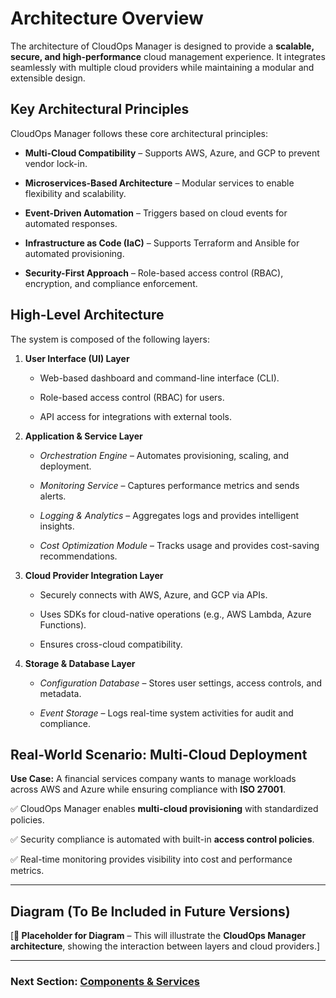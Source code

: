 # Architecture Overview

The architecture of CloudOps Manager is designed to provide a **scalable, secure, and high-performance** cloud management experience. It integrates seamlessly with multiple cloud providers while maintaining a modular and extensible design.  

## Key Architectural Principles  

CloudOps Manager follows these core architectural principles:  

*   **Multi-Cloud Compatibility** – Supports AWS, Azure, and GCP to prevent vendor lock-in.  

*   **Microservices-Based Architecture** – Modular services to enable flexibility and scalability.  

*   **Event-Driven Automation** – Triggers based on cloud events for automated responses.  

*   **Infrastructure as Code (IaC)** – Supports Terraform and Ansible for automated provisioning.  

*   **Security-First Approach** – Role-based access control (RBAC), encryption, and compliance enforcement.  

## High-Level Architecture  

The system is composed of the following layers:  

1.  **User Interface (UI) Layer**  

    *   Web-based dashboard and command-line interface (CLI).  

    *   Role-based access control (RBAC) for users.  

    *   API access for integrations with external tools.  

2.  **Application & Service Layer**  

    *   *Orchestration Engine* – Automates provisioning, scaling, and deployment.  

    *   *Monitoring Service* – Captures performance metrics and sends alerts.  

    *   *Logging & Analytics* – Aggregates logs and provides intelligent insights.  

    *   *Cost Optimization Module* – Tracks usage and provides cost-saving recommendations.  

3.  **Cloud Provider Integration Layer**  

    *   Securely connects with AWS, Azure, and GCP via APIs.  

    *   Uses SDKs for cloud-native operations (e.g., AWS Lambda, Azure Functions).  

    *   Ensures cross-cloud compatibility.  

4.  **Storage & Database Layer**  

    *   *Configuration Database* – Stores user settings, access controls, and metadata.  

    *   *Event Storage* – Logs real-time system activities for audit and compliance.  

## **Real-World Scenario: Multi-Cloud Deployment**  

**Use Case:** A financial services company wants to manage workloads across AWS and Azure while ensuring compliance with **ISO 27001**.  

✅ CloudOps Manager enables **multi-cloud provisioning** with standardized policies.

✅ Security compliance is automated with built-in **access control policies**.

✅ Real-time monitoring provides visibility into cost and performance metrics.  

---

## **Diagram (To Be Included in Future Versions)**  

[**📌 Placeholder for Diagram** – This will illustrate the **CloudOps Manager architecture**, showing the interaction between layers and cloud providers.]  

---

### **Next Section: [Components & Services](components-services.md)**